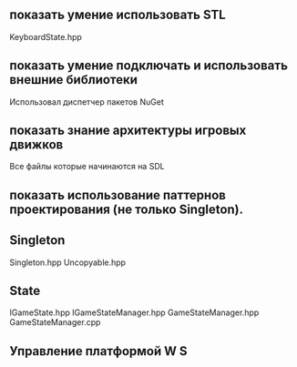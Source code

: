## показать умение использовать STL
KeyboardState.hpp

## показать умение подключать и использовать внешние библиотеки
Использовал диспетчер пакетов NuGet

## показать знание архитектуры игровых движков
Все файлы которые начинаются на SDL

## показать использование паттернов проектирования (не только Singleton).

## Singleton
Singleton.hpp
Uncopyable.hpp

## State
IGameState.hpp
IGameStateManager.hpp
GameStateManager.hpp
GameStateManager.cpp
## Управление платформой W S
